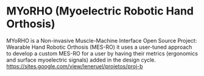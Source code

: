 # MYoRHO (Myoelectric Robotic Hand Orthosis)
MYoRHO is a Non-invasive Muscle-Machine Interface Open Source Project: Wearable Hand Robotic Orthosis (MES-RO)
it uses a user-tuned approach to develop a custom MES-RO for a user by having their metrics (ergonomics and surface myoelectric signals) added in the design cycle.
https://sites.google.com/view/leneruel/projetos/proj-b
